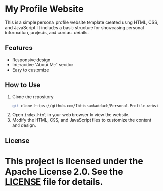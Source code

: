 # My Profile Website

This is a simple personal profile website template created using HTML, CSS, and JavaScript. It includes a basic structure for showcasing personal information, projects, and contact details.

## Features

- Responsive design
- Interactive "About Me" section
- Easy to customize

## How to Use

1. Clone the repository:
    ```bash
    git clone https://github.com/Ibtissamkaddach/Personal-Profile-website.git
    ```
2. Open `index.html` in your web browser to view the website.
3. Modify the HTML, CSS, and JavaScript files to customize the content and design.

## License

This project is licensed under the Apache License 2.0. See the [LICENSE](LICENSE) file for details.
=======
